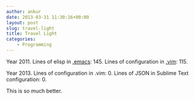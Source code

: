 ```yaml
---
author: ankur
date: 2013-03-31 11:30:16+00:00
layout: post
slug: travel-light
title: Travel Light
categories:
    - Programming
---
```


Year 2011. Lines of elisp in [.emacs](https://github.com/GeneralMaximus/dotfiles/blob/master/.emacs): 145. Lines of configuration in [.vim](https://github.com/GeneralMaximus/dotfiles/blob/master/.vimrc): 115.

Year 2013. Lines of configuration in .vim: 0. Lines of JSON in Sublime Text configuration: 0.

This is so much better.

